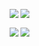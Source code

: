 <p align="center">
	<picture><img src="https://capsule-render.vercel.app/api?type=transparent&fontColor=0000&stroke=5cc9ff&fontSize=60&height=60&text=kimzuni"/></picture>
	<picture><img src="https://capsule-render.vercel.app/api?type=transparent&fontColor=5cc9ff&fontSize=40&height=40&text=Welcome%20to%20my%20GitHub"/></picture>
</p>

<p align="center">
	<picture><img src="https://github-readme-stats.vercel.app/api?username=kimzuni&show_icons=true&hide_border=true&bg_color=0000&title_color=5cc9ff&icon_color=5cc9ff&hide_rank=true&custom_title=GitHub%20Stats"/></picture>
	<picture><img src="https://github-readme-stats.vercel.app/api/top-langs/?username=kimzuni&layout=compact&langs_count=10&hide_border=true&bg_color=0000&title_color=5cc9ff&icon_color=5cc9ff"/></picture>
</p>
